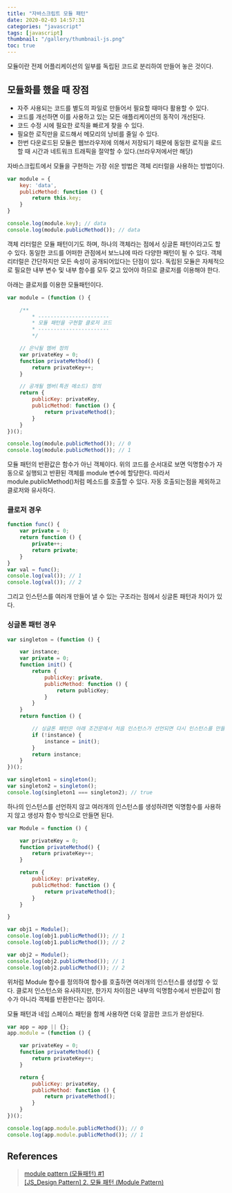 ```yaml
---
title: "자바스크립트 모듈 패턴"
date: 2020-02-03 14:57:31
categories: "javascript"
tags: [javascript]
thumbnail: "/gallery/thumbnail-js.png"
toc: true
---
```


모듈이란 전제 어플리케이션의 일부를 독립된 코드로 분리하여 만들어 놓은 것이다.

<!-- more -->

## 모듈화를 했을 때 장점
* 자주 사용되는 코드를 별도의 파일로 만들어서 필요할 때마다 활용할 수 있다.
* 코드를 개선하면 이를 사용하고 있는 모든 애플리케이션의 동작이 개선된다.
* 코드 수정 시에 필요한 로직을 빠르게 찾을 수 있다.
* 필요한 로직만을 로드해서 메모리의 낭비를 줄일 수 있다.
* 한번 다운로드된 모듈은 웹브라우저에 의해서 저장되기 때문에 동일한 로직을 로드할 때 시간과 네트워크 트래픽을 절약할 수 있다.(브라우저에서만 해당)

자바스크립트에서 모듈을 구현하는 가장 쉬운 방법은 객체 리터럴을 사용하는 방법이다.

```javascript
var module = {
    key: 'data',
    publicMethod: function () {
        return this.key;
    }
}

console.log(module.key); // data
console.log(module.publicMethod()); // data
```

객체 리터럴은 모듈 패턴이기도 하며, 하나의 객체라는 점에서 싱글톤 패턴이라고도 할 수 있다. 동일한 코드를 어떠한 관점에서 보느냐에 따라 다양한 패턴이 될 수 있다. 객체 리터럴은 간단하지만 모든 속성이 공개되어있다는 단점이 있다. 독립된 모듈은 자체적으로 필요한 내부 변수 및 내부 함수를 모두 갖고 있어야 하므로 클로저를 이용해야 한다.

아래는 클로저를 이용한 모듈패턴이다.

```javascript
var module = (function () {

    /**
        * -----------------------
        * 모듈 패턴을 구현할 클로저 코드
        * -----------------------
        */

    // 은닉될 멤버 정의
    var privateKey = 0;
    function privateMethod() {
        return privateKey++;
    }

    // 공개될 멤버(특권 메소드) 정의
    return {
        publicKey: privateKey,
        publicMethod: function () {
            return privateMethod();
        }
    }
})();

console.log(module.publicMethod()); // 0
console.log(module.publicMethod()); // 1
```

모듈 패턴의 반환값은 함수가 아닌 객체이다. 위의 코드를 순서대로 보면 익명함수가 자동으로 실행되고 반환된 객체를 module 변수에 할당한다. 따라서 module.publicMethod()처럼 메소드를 호출할 수 있다. 자동 호출되는점을 제외하고 클로저와 유사하다.

### 클로저 경우
```javascript
function func() {
    var private = 0;
    return function () {
        private++;
        return private;
    }
}
var val = func();
console.log(val()); // 1
console.log(val()); // 2
```

그리고 인스턴스를 여러개 만들어 낼 수 있는 구조라는 점에서 싱글톤 패턴과 차이가 있다.

### 싱글톤 패턴 경우
```javascript
var singleton = (function () {

    var instance;
    var private = 0;
    function init() {
        return {
            publicKey: private,
            publicMethod: function () {
                return publicKey;
            }
        }
    }
    return function () {

        // 싱글톤 패턴은 아래 조건문에서 처음 인스턴스가 선언되면 다시 인스턴스를 만들지 않고 기존의 인스턴스를 리턴한다.
        if (!instance) {
            instance = init();
        }
        return instance;
    }
})();

var singleton1 = singleton();
var singleton2 = singleton();
console.log(singleton1 === singleton2); // true
```

하나의 인스턴스를 선언하지 않고 여러개의 인스턴스를 생성하려면 익명함수를 사용하지 않고 생성자 함수 방식으로 만들면 된다.

```javascript
var Module = function () {

    var privateKey = 0;
    function privateMethod() {
        return privateKey++;
    }

    return {
        publicKey: privateKey,
        publicMethod: function () {
            return privateMethod();
        }
    }

}

var obj1 = Module();
console.log(obj1.publicMethod()); // 1
console.log(obj1.publicMethod()); // 2

var obj2 = Module();
console.log(obj2.publicMethod()); // 1
console.log(obj2.publicMethod()); // 2
```

위처럼 Module 함수를 정의하여 함수를 호출하면 여러개의 인스턴스를 생성할 수 있다. 클로저 인스턴스와 유사하지만, 한가지 차이점은 내부의 익명함수에서 반환값이 함수가 아니라 객체를 반환한다는 점이다.

모듈 패턴과 네임 스페이스 패턴을 함께 사용하면 더욱 깔끔한 코드가 완성된다.

```javascript
var app = app || {};
app.module = (function () {

    var privateKey = 0;
    function privateMethod() {
        return privateKey++;
    }

    return {
        publicKey: privateKey,
        publicMethod: function () {
            return privateMethod();
        }
    }
})();

console.log(app.module.publicMethod()); // 0
console.log(app.module.publicMethod()); // 1
```

## References
> [module pattern (모듈패턴) #1](https://webclub.tistory.com/5)  
> [[JS_Design Pattern] 2. 모듈 패턴 (Module Pattern)](https://asfirstalways.tistory.com/234)

